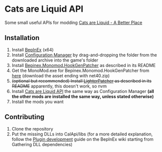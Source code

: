# Cats are Liquid API
Some small useful APIs for modding [Cats are Liquid - A Better Place](https://store.steampowered.com/app/1188080)

## Installation
1. Install [BepInEx](https://bepinex.github.io/bepinex_docs/master/articles/user_guide/installation) (x64)
2. Install [Configuration Manager](https://github.com/BepInEx/BepInEx.ConfigurationManager/releases/latest)
   by drag-and-dropping the folder from the downloaded archive into the game's folder
3. Install [Bepinex.Monomod.HookGenPatcher](https://github.com/harbingerofme/Bepinex.Monomod.HookGenPatcher) as described in its README
4. Get the MonoMod.exe for Bepinex.Monomod.HookGenPatcher from [here](https://github.com/MonoMod/MonoMod/releases/latest) (download the asset ending with net40.zip)
5. ~~(optional but recommended) Install [LighterPatcher](https://github.com/harbingerofme/LighterPatcher) as described in its README~~ apparently, this doesn't work, so nvm
6. Install [Cats are Liquid API](https://github.com/cgytrus/CalApi/releases/latest) the same way as Configuration Manager
   **(all the other mods are installed the same way, unless stated otherwise)**
6. Install the mods you want

## Contributing
1. Clone the repository
2. Put the missing DLLs into CalApi/libs (for a more detailed explanation,
   follow the [Plugin development](https://bepinex.github.io/bepinex_docs/master/articles/dev_guide/plugin_tutorial/1_setup.html)
   guide on the BepInEx wiki starting from Gathering DLL dependencies)
